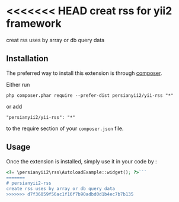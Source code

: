 <<<<<<< HEAD
creat rss for yii2 framework
============================
creat rss uses by array or db query data

Installation
------------

The preferred way to install this extension is through [composer](http://getcomposer.org/download/).

Either run

```
php composer.phar require --prefer-dist persianyii2/yii-rss "*"
```

or add

```
"persianyii2/yii-rss": "*"
```

to the require section of your `composer.json` file.


Usage
-----

Once the extension is installed, simply use it in your code by  :

```php
<?= \persianyii2\rss\AutoloadExample::widget(); ?>```
=======
# persianyii2-rss
create rss uses by array or db query data
>>>>>>> d7f36059f56ac1f16f7b90adbd0d1b4ec7b7b135
